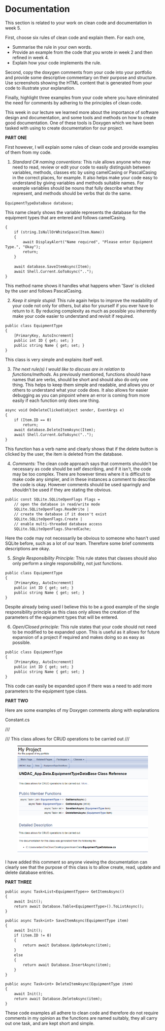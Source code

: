 # Documentation

This section is related to your work on clean code and documentation in week 5.

First, choose six rules of clean code and explain them. For each one,

* Summarise the rule in your own words.
* Provide an example from the code that you wrote in week 2 and then refined in week 4.
* Explain how your code implements the rule. 

Second, copy the doxygen comments from your code into your portfolio and provide some 
descriptive commentary on their purpose and structure. Use screenshots showing the HTML 
content that is generated from your code to illustrate your explanation.

Finally, highlight three examples from your code where you have eliminated the need
for comments by adhering to the principles of clean code.
 
This week in our lecture we learned more about the importance of software design and documentation, and some tools and methods on how to create good documentation. One of these tools is Doxygen which we have been tasked with using to create documentation for our project.

__PART ONE__

First however, I will explain some rules of clean code and provide examples of them from my code.

1. _Standard C# naming conventions:_ This rule allows anyone who may need to read, review or edit your code to easily distinguish between variables, methods, classes etc by using camelCasing or PascalCasing in the correct places, for example. It also helps make your code easy to understand by giving variables and methods suitable names. For example variables should be nouns that fully describe what they represent, and methods should be verbs that do the same.

``` EquipmentTypeDataBase database; ``` 

This name clearly shows the variable represents the database for the equipment types that are entered and follows camelCasing.

```async void OnSaveClicked(object sender, EventArgs e)
{
    if (string.IsNullOrWhiteSpace(Item.Name))
    {
        await DisplayAlert("Name required", "Please enter Equipment Type.", "Okay");
        return;
    }

    await database.SaveItemAsync(Item);
    await Shell.Current.GoToAsync("..");
}
```
This method name shows it handles what happens when 'Save' is clicked by the user and follows PascalCasing.

2. _Keep it simple stupid:_ This rule again helps to improve the readability of your code not only for others, but also for yourself if you ever have to return to it. By reducing complexity as much as possible you inherently make your code easier to understand and revisit if required.

```
public class EquipmentType
{
    [PrimaryKey, AutoIncrement]
    public int ID { get; set; }
    public string Name { get; set; }
}
```
This class is very simple and explains itself well. 

3. _The next rule(s) I would like to discuss are in relation to functions/methods._ As previously mentioned, functions should have names that are verbs, should be short and should also do only one thing. This helps to keep them simple and readable, and allows you or others to understand what your code does. It also allows for easier debugging as you can pinpoint where an error is coming from more easily if each function only does one thing.  

```
async void OnDeleteClicked(object sender, EventArgs e)
{
    if (Item.ID == 0)
        return;
    await database.DeleteItemAsync(Item);
    await Shell.Current.GoToAsync("..");
}
```
This function has a verb name and clearly shows that if the delete button is clicked by the user, the item is deleted from the database.

4. _Comments:_ The clean code approach says that comments shouldn't be necessary as code should be self describing, and if it isn't, the code may be too complex. There are however times where it is difficult to make code any simpler, and in these instances a comment to describe the code is okay. However comments should be used sparingly and shouldn't be used if they are stating the obvious.

```
public const SQLite.SQLiteOpenFlags Flags =
    // open the database in read/write mode
    SQLite.SQLiteOpenFlags.ReadWrite |
    // create the database if it doesn't exist
    SQLite.SQLiteOpenFlags.Create |
    // enable multi-threaded database access
    SQLite.SQLiteOpenFlags.SharedCache;
``` 
Here the code may not necessarily be obvious to someone who hasn't used SQLite before, such as a lot of our team. Therefore some brief comments descriptions are okay. 

5. _Single Responsibility Principle:_ This rule states that classes should also only perform a single responsibility, not just functions.

```
public class EquipmentType
{
    [PrimaryKey, AutoIncrement]
    public int ID { get; set; }
    public string Name { get; set; }
}
```
Despite already being used I believe this to be a good example of the single responsibility principle as this class only allows the creation of the parameters of the equipment types that will be entered. 

6. _Open/Closed principle:_ This rule states that your code should not need to be modified to be expanded upon. This is useful as it allows for future expansion of a project if required and makes doing so as easy as possible.
```
public class EquipmentType
{
    [PrimaryKey, AutoIncrement]
    public int ID { get; set; }
    public string Name { get; set; }
}
```
This code can easily be expanded upon if there was a need to add more parameters to the equipment type class.

__PART TWO__

Here are some examples of my Doxygen comments along with explanations

Constant.cs

/// <summary>
/// This class allows for CRUD operations to be carried out
/// </summary>

<figure>  
  <img src="https://github.com/Aidan40661224/Portfolio_Aidan/blob/main/images/Doxygen%20example.PNG">  
</figure>

I have added this comment so anyone viewing the documentation can clearly see that the purpose of this class is to allow create, read, update and delete database entries.

__PART THREE__

```
public async Task<List<EquipmentType>> GetItemsAsync()
{
    await Init();
    return await Database.Table<EquipmentType>().ToListAsync();
}
```
```
public async Task<int> SaveItemAsync(EquipmentType item)
{
    await Init();
    if (item.ID != 0)
    {
        return await Database.UpdateAsync(item);
    }
    else
    {
        return await Database.InsertAsync(item);
    }
}
```
```
public async Task<int> DeleteItemAsync(EquipmentType item)
{
    await Init();
    return await Database.DeleteAsync(item);
}
```

These code examples all adhere to clean code and therefore do not require comments in my opinion as the functions are named suitably, they all carry out one task, and are kept short and simple.
